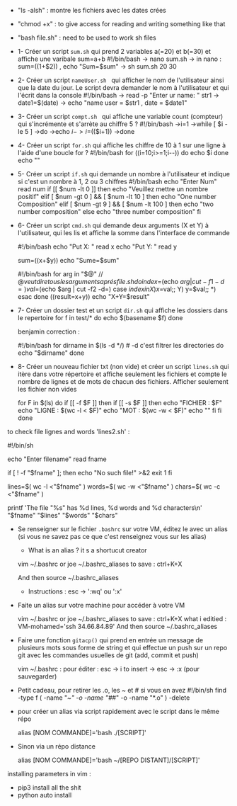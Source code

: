 

- "ls -alsh" :  montre les fichiers avec les dates crées
- "chmod +x" : to give access for reading and writing something like that
- "bash file.sh" :  need to be used to work sh files
- 1- Créer un script `sum.sh` qui prend 2 variables a(=20) et b(=30) et affiche une varibale  sum=a+b
	#!/bin/bash	
	-> nano sum.sh
	-> in nano : sum=$(($1+$2)) , echo "Sum=$sum"
	-> sh sum.sh 20 30
 
- 2- Créer un script `nameUser.sh ` qui afficher le nom de l'utilisateur ainsi que la date du jour. Le script devra demander le nom à l'utilisateur et qui l'écrit dans la console
	#!/bin/bash	
	-> read -p "Enter ur name: " str1
	-> date1=$(date)
	-> echo "name user = $str1 , date = $date1"

- 3- Créer un script `compt.sh ` qui affiche une variable count (compteur) qui s'incrémente et s'arrète au chiffre 5 ?
	#!/bin/bash
	->i=1
	->while [ $i -le 5 ]
	->do
    	->echo $i
    	->i=$(($i+1))
	->done

- 4- Créer un script `for.sh` qui affiche les chiffre de 10 à 1 sur une ligne à l'aide d'une boucle for ?
	#!/bin/bash
	for ((i=10;i>=1;i--))
	do
	    echo $i
	done
	echo ""


- 5- Créer un script `if.sh` qui demande un nombre à l'utilisateur et indique si c'est un nombre à 1, 2 ou 3 chiffres 
	#!/bin/bash
	echo "Enter Num"
	read num
	if [[ $num -lt 0 ]]
	then
	    echo "Veuillez mettre un nombre positif"
	elif [ $num -gt 0 ] && [ $num -lt 10 ]
	then
	    echo "One number Composition"
	elif [ $num -gt 9 ] && [ $num -lt 100 ]
	then
	    echo "two number composition"
	else
	    echo "three number composition"
	fi

- 6- Créer un script `cmd.sh` qui demande deux arguments (X et Y)  à l'utilisateur, qui les lis et affiche la somme dans l'interface de commande 
	
	#!/bin/bash
	echo "Put X: "
	read x
	echo "Put Y: "
	read y

	sum=$(($x+$y))
	echo "Sume=$sum"
	
	#!/bin/bash
	for arg in "$@" // $@ veut dire tous les arguments aprés file.sh
	do
	index=$(echo $arg | cut -f1 -d=)
	val=$(echo $arg | cut -f2 -d=)
	case $index in
	X) x=$val;;
	Y) y=$val;;
	*)
	esac
	done
	((result=x+y))
	echo "X+Y=$result"

- 7- Créer un dossier test et un script `dir.sh` qui affiche les dossiers dans le repertoire
	for f in test/*
	do
	    echo $(basename $f)
	done	 
	
	benjamin correction :
	
	#!/bin/bash
	for dirname in $(ls -d */) # -d c'est filtrer les directories
	do
	echo "$dirname"
	done
- 8- Créer un nouveau fichier txt (non vide) et créer un script `lines.sh` qui itère dans votre répertoire et affiche seulement les fichiers et compte le nombre de lignes et de mots de chacun des fichiers. Afficher seulement les fichier non vides

	for F in $(ls)
	do
	    if [[ -f $F ]]
	    then
		    if [[ -s $F ]]
		    then
			echo "FICHIER : $F"
			echo "LIGNE :  $(wc -l < $F)"
			echo "MOT : $(wc -w < $F)"
			echo ""
		    fi
	    fi
	done



to check file lignes and words 'lines2.sh' : 

#!/bin/sh

echo "Enter filename"
read fname

if [ ! -f "$fname" ]; then
    echo "No such file!" >&2
    exit 1
fi

lines=$( wc -l <"$fname" )
words=$( wc -w <"$fname" )
chars=$( wc -c <"$fname" )

printf 'The file "%s" has %d lines, %d words and %d characters\n' \
    "$fname" "$lines" "$words" "$chars"


- Se renseigner sur le fichier `.bashrc` sur votre VM, éditez le avec un alias (si vous ne savez pas ce que c'est renseignez vous sur les alias)

	- What is an alias ? it s a shortucut creator 

	vim ~/.bashrc
	or joe ~/.bashrc_aliases
	to save : ctrl+K+X

	And then source ~/.bashrc_aliases

	- Instructions :  esc -> ':wq' ou ':x'
 
- Faite un alias sur votre machine pour accéder à votre VM 

	vim ~/.bashrc
	or joe ~/.bashrc_aliases
	to save : ctrl+K+X
	what i editied : VM-mohamed='ssh 34.66.84.89'
	And then source ~/.bashrc_aliases

- Faire une fonction `gitacp()` qui prend en entrée un message de plusieurs mots sous forme de string et qui effectue un push sur un repo git avec les commandes usuelles de git (add, commit et push)

	vim ~/.bashrc : pour éditer : esc -> i to insert -> esc -> :x (pour sauvegarder)


- Petit cadeau, pour retirer les .o, les ~ et # si vous en avez
	#!/bin/sh
	find -type f \( -name "*~" -o -name "#*#" -o  -name "*.o" \) -delete

- pour créer un alias via script rapidement avec le script dans le même répo

	alias [NOM COMMANDE]='bash ./[SCRIPT]'

- Sinon via un répo distance 

	alias [NOM COMMANDE]='bash ~/[REPO DISTANT]/[SCRIPT]'

installing parameters in vim :

- pip3 install all the shit
- python auto install
